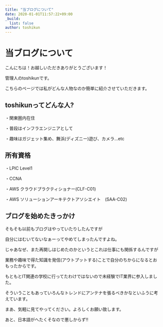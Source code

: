 ```yaml
---
title: "当ブログについて"
date: 2020-01-01T11:57:22+09:00
_build:
  list: false
author: toshikun
---
```

# 当ブログについて
こんにちは！お越しいただきありがとうございます！

管理人のtoshikunです。

こちらのページでは私がどんな人物なのか簡単に紹介させていただきます。


## toshikunってどんな人?

・関東圏内在住

・普段はインフラエンジニアとして

・趣味はガジェット集め、舞浜(ディズニー)遊び、カメラ...etc

## 所有資格

・LPIC Level1

・CCNA

・AWS クラウドプラクティショナー(CLF-C01)

・AWS ソリューションアーキテクトアソシエイト　(SAA-C02)

## ブログを始めたきっかけ

そもそも以前もブログはやっていたりしたんですが

自分にはむいてないなぁーってやめてしまったんですよね。

じゃあなぜ、また再開しはじめたのかというとこれは仕事にも関係するんですが

業務や趣味で得た知識を発信(アウトプットする)ことで自分のちからになるとおもったからです。

もともとIT関連の学校に行ってたわけではないので未経験でIT業界に参入しました。

そういうこともあっていろんなトレンドにアンテナを張るべきかなといふうに考えています。

まあ、気軽に見てやってください。よろしくお願い致します。

あと、日本語がへたくそなので悪しからず‼
